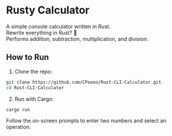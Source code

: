 # Rusty Calculator

A simple console calculator written in Rust.  
Rewrite everything in Rust? 🦀  
Performs addition, subtraction, multiplication, and division.

## How to Run

1. Clone the repo:

```bash
git clone https://github.com/CPoooo/Rust-CLI-Calculator.git
cd Rust-CLI-Calculator
```

2. Run with Cargo:

```bash
cargo run
```

Follow the on-screen prompts to enter two numbers and select an operation.
